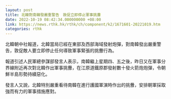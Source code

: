 ```yaml
---
layout: post
title: 北韓對南韓發嚴重警告　敦促立即停止軍事挑釁
date: 2022-10-19 08:42:34.000000000 +08:00
link: https://news.rthk.hk/rthk/ch/component/k2/1671601-20221019.htm
categories: rthk
---
```


北韓朝中社報道，北韓當局已經在東部及西部海域發射炮彈，對南韓發出嚴重警告，敦促敵人要立即停止任何導致軍事緊張的挑釁行為。

報道引述人民軍總參謀部發言人表示，南韓繼上星期四、五之後，昨日又在軍事分界線附近再次對北韓作出軍事挑釁，在江原道鐵原郡發射數十發火箭炮炮彈，令朝鮮半島形勢持續惡化。

發言人又說，北韓特別嚴重看待南韓在進行護國軍演時作出的挑釁，安排朝軍採取強而有力的軍事措施應對。
